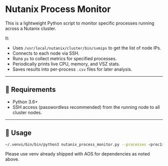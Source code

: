# Nutanix Process Monitor

This is a lightweight Python script to monitor specific processes running across a Nutanix cluster.

It:
- Uses `/usr/local/nutanix/cluster/bin/svmips` to get the list of node IPs.
- Connects to each node via SSH.
- Runs `ps` to collect metrics for specified processes.
- Periodically prints live CPU, memory, and VSZ stats.
- Saves results into per-process `.csv` files for later analysis.

---

## 🔧 Requirements

- Python 3.6+
- SSH access (passwordless recommended) from the running node to all cluster nodes.

---

## 🚀 Usage

```bash
~/.venvs/bin/bin/python3 nutanix_process_monitor.py --processes <proc1> <proc2> ... --interval <seconds>
```
Please use venv already shipped with AOS for dependencies as noted above.

